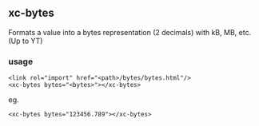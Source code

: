 ## xc-bytes

Formats a value into a bytes representation (2 decimals) with kB, MB, etc. (Up to YT)

### usage

    <link rel="import" href="<path>/bytes/bytes.html"/>
    <xc-bytes bytes="<bytes>"></xc-bytes>

eg.

    <xc-bytes bytes="123456.789"></xc-bytes>
